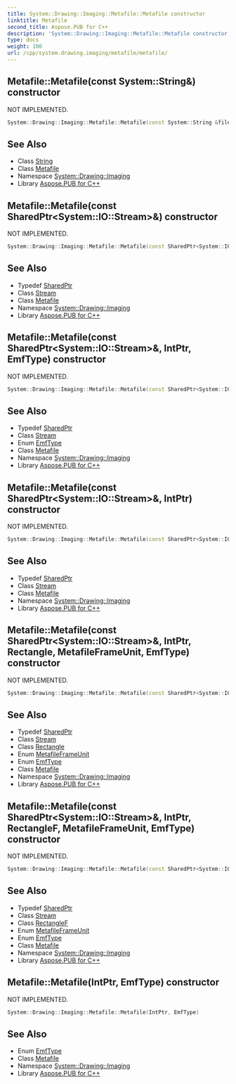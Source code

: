 ```yaml
---
title: System::Drawing::Imaging::Metafile::Metafile constructor
linktitle: Metafile
second_title: Aspose.PUB for C++
description: 'System::Drawing::Imaging::Metafile::Metafile constructor. NOT IMPLEMENTED in C++.'
type: docs
weight: 100
url: /cpp/system.drawing.imaging/metafile/metafile/
---
```

## Metafile::Metafile(const System::String\&) constructor


NOT IMPLEMENTED.

```cpp
System::Drawing::Imaging::Metafile::Metafile(const System::String &filename)
```


## See Also

* Class [String](../../../system/string/)
* Class [Metafile](../)
* Namespace [System::Drawing::Imaging](../../)
* Library [Aspose.PUB for C++](../../../)
## Metafile::Metafile(const SharedPtr\<System::IO::Stream\>\&) constructor


NOT IMPLEMENTED.

```cpp
System::Drawing::Imaging::Metafile::Metafile(const SharedPtr<System::IO::Stream> &stream)
```


## See Also

* Typedef [SharedPtr](../../../system/sharedptr/)
* Class [Stream](../../../system.io/stream/)
* Class [Metafile](../)
* Namespace [System::Drawing::Imaging](../../)
* Library [Aspose.PUB for C++](../../../)
## Metafile::Metafile(const SharedPtr\<System::IO::Stream\>\&, IntPtr, EmfType) constructor


NOT IMPLEMENTED.

```cpp
System::Drawing::Imaging::Metafile::Metafile(const SharedPtr<System::IO::Stream> &stream, IntPtr hdc, EmfType type)
```


## See Also

* Typedef [SharedPtr](../../../system/sharedptr/)
* Class [Stream](../../../system.io/stream/)
* Enum [EmfType](../../emftype/)
* Class [Metafile](../)
* Namespace [System::Drawing::Imaging](../../)
* Library [Aspose.PUB for C++](../../../)
## Metafile::Metafile(const SharedPtr\<System::IO::Stream\>\&, IntPtr) constructor


NOT IMPLEMENTED.

```cpp
System::Drawing::Imaging::Metafile::Metafile(const SharedPtr<System::IO::Stream> &stream, IntPtr hdc)
```


## See Also

* Typedef [SharedPtr](../../../system/sharedptr/)
* Class [Stream](../../../system.io/stream/)
* Class [Metafile](../)
* Namespace [System::Drawing::Imaging](../../)
* Library [Aspose.PUB for C++](../../../)
## Metafile::Metafile(const SharedPtr\<System::IO::Stream\>\&, IntPtr, Rectangle, MetafileFrameUnit, EmfType) constructor


NOT IMPLEMENTED.

```cpp
System::Drawing::Imaging::Metafile::Metafile(const SharedPtr<System::IO::Stream> &stream, IntPtr hdc, Rectangle rect, MetafileFrameUnit frameUnit, EmfType type)
```


## See Also

* Typedef [SharedPtr](../../../system/sharedptr/)
* Class [Stream](../../../system.io/stream/)
* Class [Rectangle](../../../system.drawing/rectangle/)
* Enum [MetafileFrameUnit](../../metafileframeunit/)
* Enum [EmfType](../../emftype/)
* Class [Metafile](../)
* Namespace [System::Drawing::Imaging](../../)
* Library [Aspose.PUB for C++](../../../)
## Metafile::Metafile(const SharedPtr\<System::IO::Stream\>\&, IntPtr, RectangleF, MetafileFrameUnit, EmfType) constructor


NOT IMPLEMENTED.

```cpp
System::Drawing::Imaging::Metafile::Metafile(const SharedPtr<System::IO::Stream> &stream, IntPtr hdc, RectangleF rect, MetafileFrameUnit frameUnit, EmfType type)
```


## See Also

* Typedef [SharedPtr](../../../system/sharedptr/)
* Class [Stream](../../../system.io/stream/)
* Class [RectangleF](../../../system.drawing/rectanglef/)
* Enum [MetafileFrameUnit](../../metafileframeunit/)
* Enum [EmfType](../../emftype/)
* Class [Metafile](../)
* Namespace [System::Drawing::Imaging](../../)
* Library [Aspose.PUB for C++](../../../)
## Metafile::Metafile(IntPtr, EmfType) constructor


NOT IMPLEMENTED.

```cpp
System::Drawing::Imaging::Metafile::Metafile(IntPtr, EmfType)
```


## See Also

* Enum [EmfType](../../emftype/)
* Class [Metafile](../)
* Namespace [System::Drawing::Imaging](../../)
* Library [Aspose.PUB for C++](../../../)
